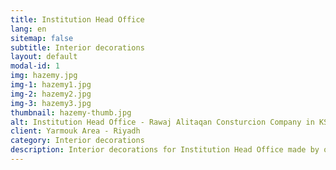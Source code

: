 ```yaml
---
title: Institution Head Office
lang: en
sitemap: false
subtitle: Interior decorations
layout: default
modal-id: 1
img: hazemy.jpg
img-1: hazemy1.jpg
img-2: hazemy2.jpg
img-3: hazemy3.jpg
thumbnail: hazemy-thumb.jpg
alt: Institution Head Office - Rawaj Alitaqan Consturcion Company in KSA
client: Yarmouk Area - Riyadh
category: Interior decorations
description: Interior decorations for Institution Head Office made by our team in Yarmouk area - Riyadh.
---
```

